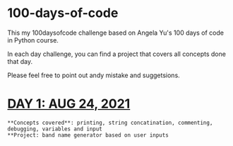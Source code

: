 # 100-days-of-code

This my 100daysofcode challenge based on Angela Yu's 100 days of code in Python course.

In each day challenge, you can find a project that covers all concepts done that day.

Please feel free to point out andy mistake and suggetsions.

# [DAY 1: AUG 24, 2021](https://github.com/Yosef-S-A/100-days-of-code/tree/main/Day0x01)

```
**Concepts covered**: printing, string concatination, commenting, debugging, variables and input
**Project: band name generator based on user inputs
```
